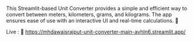 This Streamlit-based Unit Converter provides a simple and efficient way to convert between meters, kilometers, grams, and kilograms. The app ensures ease of use with an interactive UI and real-time calculations. 🚀

Live : 🔗 https://mhdawaisrajput-unit-converter-main-avhln6.streamlit.app/
